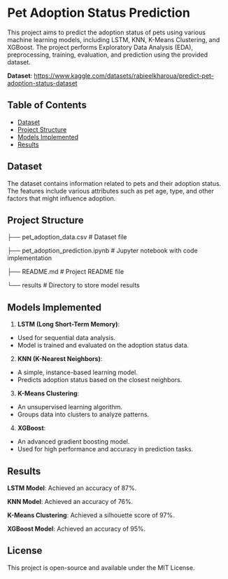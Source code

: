 # Pet Adoption Status Prediction

This project aims to predict the adoption status of pets using various machine learning models, including LSTM, KNN, K-Means Clustering, and XGBoost. The project performs Exploratory Data Analysis (EDA), preprocessing, training, evaluation, and prediction using the provided dataset.

**Dataset**: https://www.kaggle.com/datasets/rabieelkharoua/predict-pet-adoption-status-dataset

## Table of Contents

- [Dataset](#dataset)
- [Project Structure](#project-structure)
- [Models Implemented](#models-implemented)
- [Results](#results)

## Dataset

The dataset contains information related to pets and their adoption status. The features include various attributes such as pet age, type, and other factors that might influence adoption.

## Project Structure

├── pet_adoption_data.csv        # Dataset file

├── pet_adoption_prediction.ipynb # Jupyter notebook with code implementation

├── README.md                    # Project README file

└── results                      # Directory to store model results


## Models Implemented

1. **LSTM (Long Short-Term Memory)**:

-  Used for sequential data analysis.
-  Model is trained and evaluated on the adoption status data.
  
2. **KNN (K-Nearest Neighbors)**:

- A simple, instance-based learning model.
- Predicts adoption status based on the closest neighbors.
  
3. **K-Means Clustering**:

- An unsupervised learning algorithm.
- Groups data into clusters to analyze patterns.
  
4. **XGBoost**:

- An advanced gradient boosting model.
- Used for high performance and accuracy in prediction tasks.

## Results

**LSTM Model**: Achieved an accuracy of 87%. 

**KNN Model**: Achieved an accuracy of 76%.

**K-Means Clustering**: Achieved a silhouette score of 97%.
 
**XGBoost Model**: Achieved an accuracy of 95%.

## License

This project is open-source and available under the MIT License.
